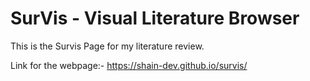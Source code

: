 # SurVis - Visual Literature Browser

This is the Survis Page for my literature review. 





Link for the webpage:- https://shain-dev.github.io/survis/
